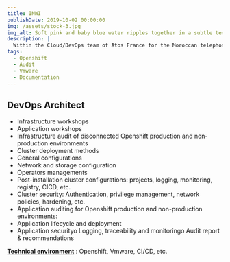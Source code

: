 ```yaml
---
title: INWI
publishDate: 2019-10-02 00:00:00
img: /assets/stock-3.jpg
img_alt: Soft pink and baby blue water ripples together in a subtle texture.
description: |
  Within the Cloud/DevOps team of Atos France for the Moroccan telephone company INWI, I intervene as DevOps Architect in order to audit several container orchestration platforms, application deployment procedures and provide recommendations.
tags:
  - Openshift
  - Audit
  - Vmware
  - Documentation
---
```


## DevOps Architect

- Infrastructure workshops
- Application workshops
- Infrastructure audit of disconnected Openshift production and non-production environments
- Cluster deployment methods
- General configurations
- Network and storage configuration
- Operators managements
- Post-installation cluster configurations: projects, logging, monitoring, registry, CICD, etc.
- Cluster security: Authentication, privilege management, network policies, hardening, etc.
- Application auditing for Openshift production and non-production environments:
- Application lifecycle and deployment
- Application securityo Logging, traceability and monitoringo Audit report & recommendations

<ins>**Technical environment**</ins>  : Openshift, Vmware, CI/CD, etc.